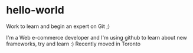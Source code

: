 # hello-world

Work to learn and begin an expert on Git ;)

I'm a Web e-commerce developer and I'm using github to learn about new frameworks, try and learn :)
Recently moved in Toronto
